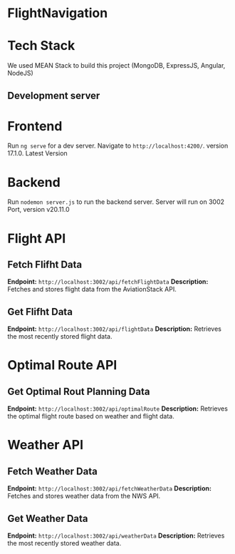 # FlightNavigation

# Tech Stack 
We used MEAN Stack to build this project (MongoDB, ExpressJS, Angular, NodeJS)

## Development server
# Frontend
Run `ng serve` for a dev server. Navigate to `http://localhost:4200/`. version 17.1.0. Latest Version

# Backend
Run `nodemon server.js` to run the backend server. Server will  run on 3002 Port, version v20.11.0

# Flight API 

## Fetch Flifht Data
**Endpoint:** `http://localhost:3002/api/fetchFlightData`
**Description:** Fetches and stores flight data from the AviationStack API.

## Get Flifht Data
**Endpoint:** `http://localhost:3002/api/flightData`
**Description:** Retrieves the most recently stored flight data.

# Optimal  Route API

## Get Optimal Rout Planning Data
**Endpoint:** `http://localhost:3002/api/optimalRoute`
**Description:** Retrieves the optimal flight route based on weather and flight data.

# Weather API

## Fetch Weather Data
**Endpoint:** `http://localhost:3002/api/fetchWeatherData`
**Description:** Fetches and stores weather data from the NWS API.

## Get Weather Data
**Endpoint:** `http://localhost:3002/api/weatherData`
**Description:** Retrieves the most recently stored weather data.
